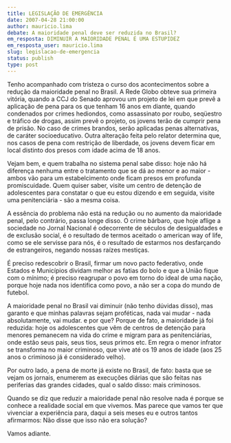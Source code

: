 ```yaml
---
title: LEGISLAÇÃO DE EMERGÊNCIA
date: 2007-04-28 21:00:00
author: mauricio.lima
debate: A maioridade penal deve ser reduzida no Brasil?
em_resposta: DIMINUIR A MAIORIDADE PENAL É UMA ESTUPIDEZ
em_resposta_user: mauricio.lima
slug: legislacao-de-emergencia
status: publish 
type: post
---
```


Tenho acompanhado com tristeza o curso dos acontecimentos sobre a redução da maioridade penal no Brasil. A Rede Globo obteve sua primeira vitória, quando a CCJ do Senado aprovou um projeto de lei em que prevê a aplicação de pena para os que tenham 16 anos em diante, quando condenados por crimes hediondos, como assassinato por roubo, seqüestro e tráfico de drogas, assim prevê o projeto, os jovens terão de cumprir pena de prisão. No caso de crimes brandos, serão aplicadas penas alternativas, de caráter socioeducativo. Outra alteração feita pelo relator determina que, nos casos de pena com restrição de liberdade, os jovens devem ficar em local distinto dos presos com idade acima de 18 anos.  

Vejam bem, e quem trabalha no sistema penal sabe disso: hoje não há diferença nenhuma entre o tratamento que se dá ao menor e ao maior - ambos vão para um estabelcimento onde ficam presos em profunda promiscuidade. Quem quiser saber, visite um centro de detenção de adolescentes para constatar o que eu estou dizendo e em seguida, visite uma penitenciária - são a mesma coisa.  

A essência do problema não está na redução ou no aumento da maioridade penal, pelo contrário, passa longe disso. O crime bárbaro, que hoje aflige a sociedade no Jornal Nacional é odecorrente de séculos de desigualdades e de exclusão social, é o resultado de termos aceitado o american way of life, como se ele servisse para nós, é o resultado de estarmos nos desfarçando de estrangeiros, negando nossas raízes mestiças.  

É preciso redescobrir o Brasil, firmar um novo pacto federativo, onde Estados e Municípios dividam melhor as fatias do bolo e que a União fique com o mínimo; é preciso reagrupar o povo em torno do ideal de uma nação, porque hoje nada nos identifica como povo, a não ser a copa do mundo de futebol.  

A maioridade penal no Brasil vai diminuir (não tenho dúvidas disso), mas garanto e que minhas palavras sejam proféticas, nada vai mudar - nada absolutamente, vai mudar. e por que? Porque de fato, a maioridade já foi reduzida: hoje os adolescentes que vêm de centros de detenção para menores pemanecem na vida do crime e migram para as penitenciárias, onde estão seus pais, seus tios, seus primos etc. Em regra o menor infrator se transforma no maior criminoso, que vive até os 19 anos de idade (aos 25 anos o criminoso já é considerado velho).   

Por outro lado, a pena de morte já existe no Brasil, de fato: basta que se vejam os jornais, enumerem as execuções diárias que são feitas nas periferias das grandes cidades, qual o saldo disso: mais criminosos.  

Quando se diz que reduzir a maioridade penal não resolve nada é porque se conhece a realidade social em que vivemos. Mas parece que vamos ter que vivenciar a experiência para, daqui a seis meses eu e outros tantos afirmarmos: Não disse que isso não era solução?  

Vamos adiante.
